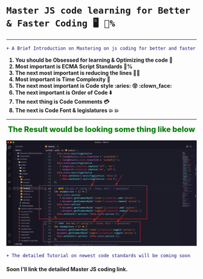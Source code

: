 # `Master JS code learning for Better & Faster Coding 🖥️ 💯%`

---

```diff
+ A Brief Introduction on Mastering on js coding for better and faster coding 🤩 :desktop_computer:
```

<section>
    <ol style="font-weight:700">
        <li>You should be Obsessed for learning & Optimizing the code 🧠</li>
        <li> Most important is ECMA Script Standards 💯% </li>
        <li>The next most important is reducing the lines 🥇🥇</li>
        <li> Most important is Time Complexity 🧭 </li>
        <li>The next most important is Code style :aries: 😵 :clown_face:</li>
        <li>The next important is Order of Code ⬇️</li>
        <li>The next thing is Code Comments 💳 </li>
        <li>The next is Code Font & legislatures 💥 💥</li>
    </ol>
</section>

<!--  The Result would be looking some thing like below -->

---

<div style="text-align:center;font-weight:800;font-size:20px;color:green">The Result would be looking some thing like below </div>
<br />

<img src="../Content/Screens/Js coding.png" alt="Getting Started" />

```diff
+ The detailed Tutorial on newest code standards will be coming soon
```

#### Soon I'll link the detailed Master JS coding link.

<!-- h1: 32px, h2: 24px, h3: 18.72px, h4: 16px, h5: 13.28px, h6: 12px -->
